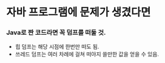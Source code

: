 # 자바 프로그램에 문제가 생겼다면

### Java로 짠 코드라면 꼭 덤프를 떠둘 것.
- 힙 덤프는 해당 시점에 한번만 떠도 됨.
- 쓰레드 덤프는 여러 차례에 걸쳐 떠야지 쓸만한 값을 얻을 수 있음.